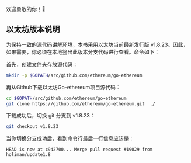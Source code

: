 
欢迎勇敢的你！

## 以太坊版本说明

为保持一致的源代码讲解环境，本书采用以太坊当前最新发行版 v1.8.23。因此，如果需要，你必须在本地签出此版本分支代码进行查看。命令如下：

首先，创建文件夹存放源代码：
```bash
mkdir -p $GOPATH/src/github.com/ethereum/go-ethereum
```
再从Github下载以太坊Go-ethereum项目源代码：
```bash
cd $GOPATH/src/github.com/ethereum/go-ethereum
git clone https://github.com/ethereum/go-ethereum.git  ./
```
下载成功后，切换 git 分支到 v1.8.23：
```bash
git checkout v1.8.23
```
当你切换分支成功后，看到命令行最后一行信息应该是：
```text
HEAD is now at c942700... Merge pull request #19029 from holiman/update1.8
```
